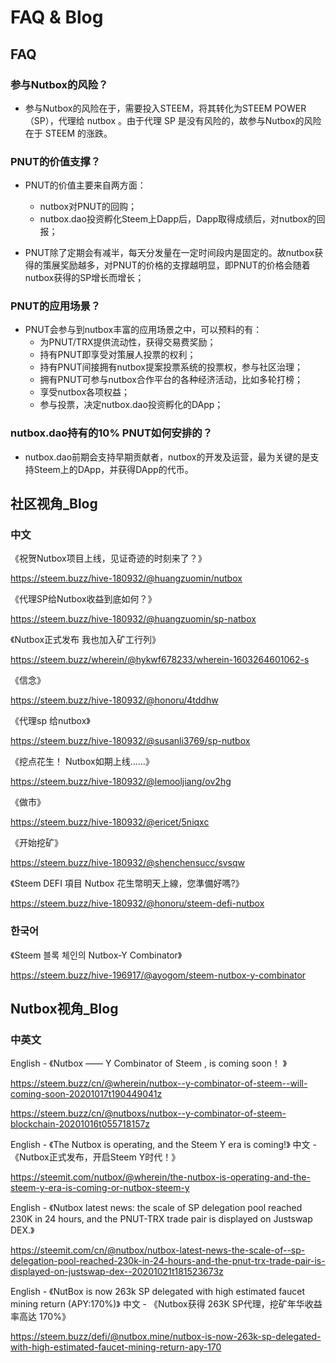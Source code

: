 # FAQ & Blog

## FAQ

### 参与Nutbox的风险？

* 参与Nutbox的风险在于，需要投入STEEM，将其转化为STEEM POWER（SP），代理给 nutbox 。由于代理 SP 是没有风险的，故参与Nutbox的风险在于 STEEM 的涨跌。

### PNUT的价值支撑？

* PNUT的价值主要来自两方面：
    * nutbox对PNUT的回购；
    * nutbox.dao投资孵化Steem上Dapp后，Dapp取得成绩后，对nutbox的回报；
    
* PNUT除了定期会有减半，每天分发量在一定时间段内是固定的。故nutbox获得的策展奖励越多，对PNUT的价格的支撑越明显，即PNUT的价格会随着nutbox获得的SP增长而增长；

### PNUT的应用场景？

* PNUT会参与到nutbox丰富的应用场景之中，可以预料的有：
    * 为PNUT/TRX提供流动性，获得交易费奖励；
    * 持有PNUT即享受对策展人投票的权利；
    * 持有PNUT间接拥有nutbox提案投票系统的投票权，参与社区治理；
    * 拥有PNUT可参与nutbox合作平台的各种经济活动，比如多轮打榜；
    * 享受nutbox各项权益；
    * 参与投票，决定nutbox.dao投资孵化的DApp；

### nutbox.dao持有的10% PNUT如何安排的？

* nutbox.dao前期会支持早期贡献者，nutbox的开发及运营，最为关键的是支持Steem上的DApp，并获得DApp的代币。

## 社区视角_Blog

### 中文

《祝贺Nutbox项目上线，见证奇迹的时刻来了？》

<https://steem.buzz/hive-180932/@huangzuomin/nutbox>

《代理SP给Nutbox收益到底如何？》

<https://steem.buzz/hive-180932/@huangzuomin/sp-natbox>

《Nutbox正式发布 我也加入矿工行列》

<https://steem.buzz/wherein/@hykwf678233/wherein-1603264601062-s>

《信念》

<https://steem.buzz/hive-180932/@honoru/4tddhw>

《代理sp 给nutbox》

<https://steem.buzz/hive-180932/@susanli3769/sp-nutbox>

《挖点花生！ Nutbox如期上线......》

<https://steem.buzz/hive-180932/@lemooljiang/ov2hg>

《做市》

<https://steem.buzz/hive-180932/@ericet/5niqxc>

《开始挖矿》

<https://steem.buzz/hive-180932/@shenchensucc/svsqw>

《Steem DEFI 項目 Nutbox 花生幣明天上線，您準備好嗎?》

<https://steem.buzz/hive-180932/@honoru/steem-defi-nutbox>

### 한국어

《Steem 블록 체인의 Nutbox-Y Combinator》

<https://steem.buzz/hive-196917/@ayogom/steem-nutbox-y-combinator>

## Nutbox视角_Blog

### 中英文

English - 《Nutbox —— Y Combinator of Steem , is coming soon！ 》

<https://steem.buzz/cn/@wherein/nutbox--y-combinator-of-steem--will-coming-soon-20201017t190449041z>

<https://steem.buzz/cn/@nutboxs/nutbox--y-combinator-of-steem-blockchain-20201016t055718157z>

English - 《The Nutbox is operating, and the Steem Y era is coming!》
中文 - 《Nutbox正式发布，开启Steem Y时代！》

<https://steemit.com/nutbox/@wherein/the-nutbox-is-operating-and-the-steem-y-era-is-coming-or-nutbox-steem-y>

English - 《Nutbox latest news: the scale of SP delegation pool reached 230K in 24 hours, and the PNUT-TRX trade pair is displayed on Justswap DEX.》

<https://steemit.com/cn/@nutbox/nutbox-latest-news-the-scale-of--sp-delegation-pool-reached-230k-in-24-hours-and-the-pnut-trx-trade-pair-is-displayed-on-justswap-dex--20201021t181523673z>

English - 《NutBox is now 263k SP delegated with high estimated faucet mining return (APY:170%)》
中文 - 《Nutbox获得 263K SP代理，挖矿年华收益率高达 170%》

<https://steem.buzz/defi/@nutbox.mine/nutbox-is-now-263k-sp-delegated-with-high-estimated-faucet-mining-return-apy-170>
